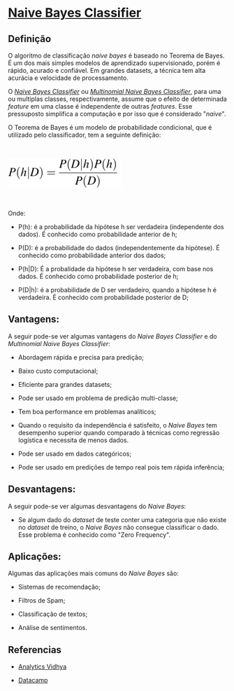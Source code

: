 [prob_bayes]:./docs/prob_bayes.png "Teorema de Bayes"
# [Naive Bayes Classifier](./multinomial_naive_bayes.ipynb)

## Definição

O algoritmo de classificação *naive bayes* é baseado no Teorema de Bayes. É um dos mais simples modelos de aprendizado supervisionado, porém é rápido, acurado e confiável. Em grandes datasets, a técnica tem alta acurácia e velocidade de processamento.

O [_Naive Bayes Classifier_](./naive_bayes_classifier.ipynb) ou [_Multinomial Naive Bayes Classifier_](./multinomial_naive_bayes.ipynb), para uma ou multiplas classes, respectivamente, assume que o efeito de determinada _feature_ em uma classe é independente de outras _features_. Esse pressuposto simplifica a computação e por isso que é considerado "_naive_".

O Teorema de Bayes é um modelo de probabilidade condicional, que é utilizado pelo classificador, tem a seguinte definição:

<br />

![alt text][prob_bayes]

<br />

Onde:

- P(h): é a probabilidade da hipótese h ser verdadeira (independente dos dados). É conhecido como probabilidade anterior de h;

- P(D): é a probabilidade do dados (independentemente da hipótese). É conhecido como probabilidade anterior dos dados;

- P(h|D): É a probalidade da hipótese h ser verdadeira, com base nos dados. É conhecido como probabilidade posterior de h;

- P(D|h): é a probabilidade de D ser verdadeiro, quando a hipótese h é verdadeira. É conhecido com probabilidade posterior de D;

## Vantagens:

A seguir pode-se ver algumas vantagens do _Naive Bayes Classifier_ e do _Multinomial Naive Bayes Classifier_:

- Abordagem rápida e precisa para predição;

- Baixo custo computacional;

- Eficiente para grandes datasets;

- Pode ser usado em problema de predição multi-classe;

- Tem boa performance em problemas analíticos;

- Quando o requisito da independência é satisfeito, o _Naive Bayes_ tem desempenho superior quando comparado à técnicas como regressão logística e necessita de menos dados.

- Pode ser usado em dados categóricos;

- Pode ser usado em predições de tempo real pois tem rápida inferência;

## Desvantagens:

A seguir pode-se ver algumas desvantagens do _Naive Bayes_:

- Se algum dado do _dataset_ de teste conter uma categoria que não existe no _dataset_ de treino, o _Naive Bayes_ não consegue classificar o dado. Esse problema é conhecido como "Zero Frequency".

## Aplicações:

Algumas das aplicações mais comuns do _Naive Bayes_ são:

- Sistemas de recomendação;

- Filtros de Spam;

- Classificação de textos;

- Análise de sentimentos.

## Referencias

- [Analytics Vidhya](https://www.analyticsvidhya.com/blog/2017/09/naive-bayes-explained/#:~:text=In%20simple%20terms%2C%20a%20Naive,about%203%20inches%20in%20diameter.)

- [Datacamp](https://www.datacamp.com/community/tutorials/naive-bayes-scikit-learn?utm_source=adwords_ppc&utm_medium=cpc&utm_campaignid=1455363063&utm_adgroupid=65083631748&utm_device=c&utm_keyword=&utm_matchtype=&utm_network=g&utm_adpostion=&utm_creative=278443377092&utm_targetid=aud-299261629574:dsa-429603003980&utm_loc_interest_ms=&utm_loc_physical_ms=1001552&gclid=Cj0KCQiA09eQBhCxARIsAAYRiyn2fnLYo2aliKsyXGaqEYQ320Cbw38jZYqlahgZNlKpJObpZeIQJFUaAtS8EALw_wcB)